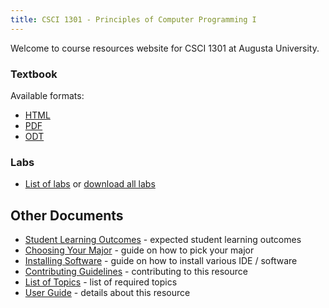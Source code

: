 ```yaml
---
title: CSCI 1301 - Principles of Computer Programming I
---
```


<!--
basic index page for pages website, this page makes some assumptions about paths
based on what is defined in the makefile, just be aware of that while editing -->

Welcome to course resources website for CSCI 1301 at Augusta University.


### Textbook

Available formats:

 - [HTML](/book)
 - [PDF](/book.pdf) 
 - [ODT](/book.odt) 

### Labs

- [List of labs](/labs/) or [download all labs](/labs.zip)

## Other Documents

- [Student Learning Outcomes](/learning_outcomes) - expected student learning outcomes
- [Choosing Your Major](/choosing_major) - guide on how to pick your major       
- [Installing Software](/software_install) - guide on how to install various IDE / software
- [Contributing Guidelines](/contributing) - contributing to this resource
- [List of Topics](/topics_list) - list of required topics
- [User Guide](/user_guide) - details about this resource

